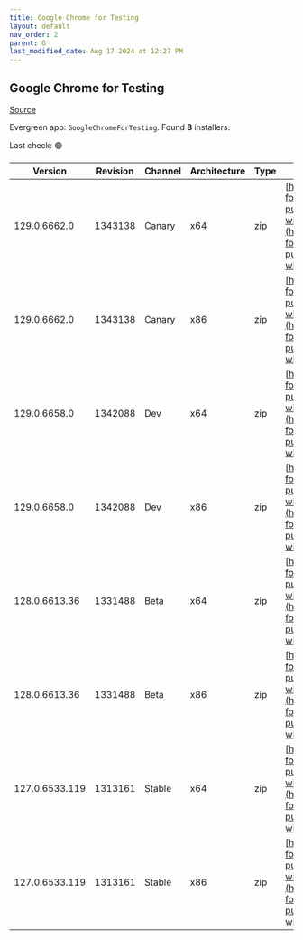 ```yaml
---
title: Google Chrome for Testing
layout: default
nav_order: 2
parent: G
last_modified_date: Aug 17 2024 at 12:27 PM
---
```


## Google Chrome for Testing

[Source](https://googlechromelabs.github.io/chrome-for-testing/)

Evergreen app: `GoogleChromeForTesting`. Found **8** installers.

Last check: 🟢

| Version        | Revision | Channel | Architecture | Type | URI                                                                                                                                                                                              |
| -------------- | -------- | ------- | ------------ | ---- | ------------------------------------------------------------------------------------------------------------------------------------------------------------------------------------------------ |
| 129.0.6662.0   | 1343138  | Canary  | x64          | zip  | [https://storage.googleapis.com/chrome-for-testing-public/129.0.6662.0/win64/chrome-win64.zip](https://storage.googleapis.com/chrome-for-testing-public/129.0.6662.0/win64/chrome-win64.zip)     |
| 129.0.6662.0   | 1343138  | Canary  | x86          | zip  | [https://storage.googleapis.com/chrome-for-testing-public/129.0.6662.0/win32/chrome-win32.zip](https://storage.googleapis.com/chrome-for-testing-public/129.0.6662.0/win32/chrome-win32.zip)     |
| 129.0.6658.0   | 1342088  | Dev     | x64          | zip  | [https://storage.googleapis.com/chrome-for-testing-public/129.0.6658.0/win64/chrome-win64.zip](https://storage.googleapis.com/chrome-for-testing-public/129.0.6658.0/win64/chrome-win64.zip)     |
| 129.0.6658.0   | 1342088  | Dev     | x86          | zip  | [https://storage.googleapis.com/chrome-for-testing-public/129.0.6658.0/win32/chrome-win32.zip](https://storage.googleapis.com/chrome-for-testing-public/129.0.6658.0/win32/chrome-win32.zip)     |
| 128.0.6613.36  | 1331488  | Beta    | x64          | zip  | [https://storage.googleapis.com/chrome-for-testing-public/128.0.6613.36/win64/chrome-win64.zip](https://storage.googleapis.com/chrome-for-testing-public/128.0.6613.36/win64/chrome-win64.zip)   |
| 128.0.6613.36  | 1331488  | Beta    | x86          | zip  | [https://storage.googleapis.com/chrome-for-testing-public/128.0.6613.36/win32/chrome-win32.zip](https://storage.googleapis.com/chrome-for-testing-public/128.0.6613.36/win32/chrome-win32.zip)   |
| 127.0.6533.119 | 1313161  | Stable  | x64          | zip  | [https://storage.googleapis.com/chrome-for-testing-public/127.0.6533.119/win64/chrome-win64.zip](https://storage.googleapis.com/chrome-for-testing-public/127.0.6533.119/win64/chrome-win64.zip) |
| 127.0.6533.119 | 1313161  | Stable  | x86          | zip  | [https://storage.googleapis.com/chrome-for-testing-public/127.0.6533.119/win32/chrome-win32.zip](https://storage.googleapis.com/chrome-for-testing-public/127.0.6533.119/win32/chrome-win32.zip) |
